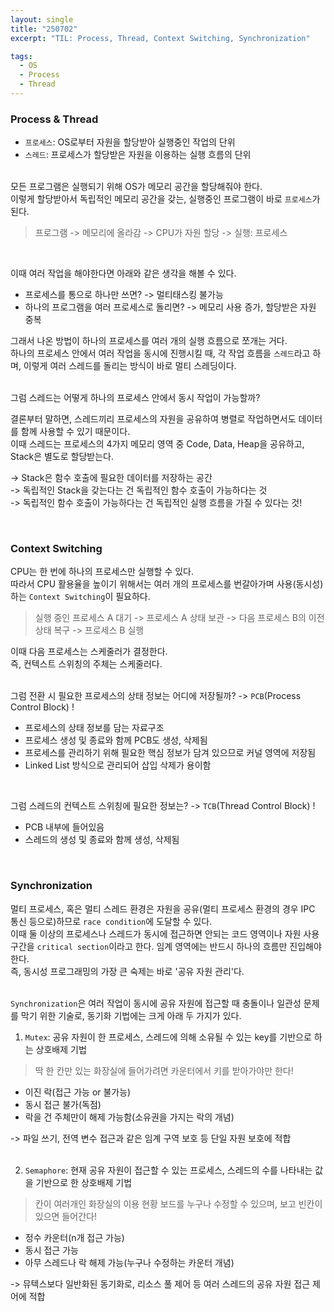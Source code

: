```yaml
---
layout: single
title: "250702"
excerpt: "TIL: Process, Thread, Context Switching, Synchronization"

tags:
  - OS
  - Process
  - Thread
---
```


### Process & Thread
- `프로세스`: OS로부터 자원을 할당받아 실행중인 작업의 단위 <br>
- `스레드`: 프로세스가 할당받은 자원을 이용하는 실행 흐름의 단위 <br><br>

모든 프로그램은 실행되기 위해 OS가 메모리 공간을 할당해줘야 한다. <br>
이렇게 할당받아서 독립적인 메모리 공간을 갖는, 실행중인 프로그램이 바로 `프로세스`가 된다. <br>

> 프로그램 -> 메모리에 올라감 -> CPU가 자원 할당 -> 실행: 프로세스 

<br>

이때 여러 작업을 해야한다면 아래와 같은 생각을 해볼 수 있다.
- 프로세스를 통으로 하나만 쓰면? -> 멀티태스킹 불가능 <br>
- 하나의 프로그램을 여러 프로세스로 돌리면? -> 메모리 사용 증가, 할당받은 자원 중복 <br>

그래서 나온 방법이 하나의 프로세스를 여러 개의 실행 흐름으로 쪼개는 거다.<br>
하나의 프로세스 안에서 여러 작업을 동시에 진행시킬 때, 각 작업 흐름을 `스레드`라고 하며, 이렇게 여러 스레드를 돌리는 방식이 바로 멀티 스레딩이다. <br><br>

그럼 스레드는 어떻게 하나의 프로세스 안에서 동시 작업이 가능할까?<br>

결론부터 말하면, 스레드끼리 프로세스의 자원을 공유하여 병렬로 작업하면서도 데이터를 함께 사용할 수 있기 때문이다.<br>
이때 스레드는 프로세스의 4가지 메모리 영역 중 Code, Data, Heap을 공유하고, Stack은 별도로 할당받는다. <br>

-> Stack은 함수 호출에 필요한 데이터를 저장하는 공간 <br>
-> 독립적인 Stack을 갖는다는 건 독립적인 함수 호출이 가능하다는 것 <br>
-> 독립적인 함수 호출이 가능하다는 건 독립적인 실행 흐름을 가질 수 있다는 것!

<br>

### Context Switching
CPU는 한 번에 하나의 프로세스만 실행할 수 있다. <br>
따라서 CPU 활용율을 높이기 위해서는 여러 개의 프로세스를 번갈아가며 사용(동시성)하는 `Context Switching`이 필요하다. <br>

> 실행 중인 프로세스 A 대기 -> 프로세스 A 상태 보관 -> 다음 프로세스 B의 이전 상태 복구 -> 프로세스 B 실행 

이때 다음 프로세스는 스케줄러가 결정한다. <br>
즉, 컨텍스트 스위칭의 주체는 스케줄러다. <br><br>

그럼 전환 시 필요한 프로세스의 상태 정보는 어디에 저장될까? -> `PCB`(Process Control Block) ! <br>
- 프로세스의 상태 정보를 담는 자료구조
- 프로세스 생성 및 종료와 함께 PCB도 생성, 삭제됨
- 프로세스를 관리하기 위해 필요한 핵심 정보가 담겨 있으므로 커널 영역에 저장됨
- Linked List 방식으로 관리되어 삽입 삭제가 용이함

<br>

그럼 스레드의 컨텍스트 스위칭에 필요한 정보는? -> `TCB`(Thread Control Block) !
- PCB 내부에 들어있음
- 스레드의 생성 및 종료와 함께 생성, 삭제됨

<br>

### Synchronization
멀티 프로세스, 혹은 멀티 스레드 환경은 자원을 공유(멀티 프로세스 환경의 경우 IPC 통신 등으로)하므로 `race condition`에 도달할 수 있다. <br>
이때 둘 이상의 프로세스나 스레드가 동시에 접근하면 안되는 코드 영역이나 자원 사용 구간을 `critical section`이라고 한다. 임계 영역에는 반드시 하나의 흐름만 진입해야 한다. <br>
즉, 동시성 프로그래밍의 가장 큰 숙제는 바로 '공유 자원 관리'다. <br><br>

`Synchronization`은 여러 작업이 동시에 공유 자원에 접근할 때 충돌이나 일관성 문제를 막기 위한 기술로, 동기화 기법에는 크게 아래 두 가지가 있다. <br>

 1. `Mutex`: 공유 자원이 한 프로세스, 스레드에 의해 소유될 수 있는 key를 기반으로 하는 상호배제 기법 <br>
> 딱 한 칸만 있는 화장실에 들어가려면 카운터에서 키를 받아가야만 한다!
- 이진 락(접근 가능 or 불가능)
- 동시 접근 불가(독점)
- 락을 건 주체만이 해제 가능함(소유권을 가지는 락의 개념)

-> 파일 쓰기, 전역 변수 접근과 같은 임계 구역 보호 등 단일 자원 보호에 적합 <br><br>

 2. `Semaphore`: 현재 공유 자원이 접근할 수 있는 프로세스, 스레드의 수를 나타내는 값을 기반으로 한 상호배제 기법 <br>
> 칸이 여러개인 화장실의 이용 현황 보드를 누구나 수정할 수 있으며, 보고 빈칸이 있으면 들어간다!
- 정수 카운터(n개 접근 가능)
- 동시 접근 가능
- 아무 스레드나 락 해제 가능(누구나 수정하는 카운터 개념)

-> 뮤텍스보다 일반화된 동기화로, 리소스 풀 제어 등 여러 스레드의 공유 자원 접근 제어에 적합
